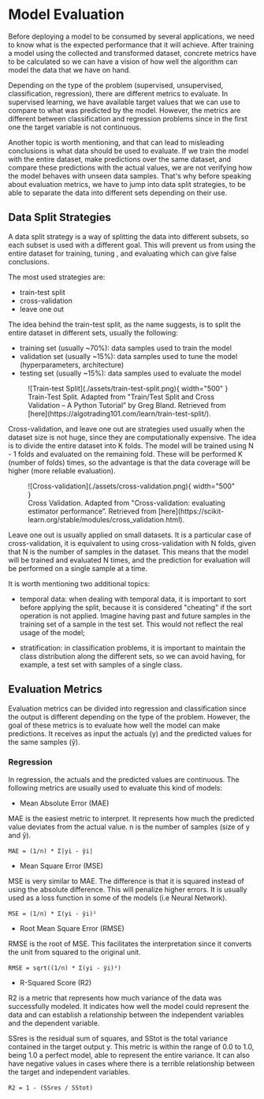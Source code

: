 # Model Evaluation

Before deploying a model to be consumed by several applications,
we need to know what is the expected performance that it will achieve.
After training a model using the collected and transformed dataset,
concrete metrics have to be calculated so we can have a vision of
how well the algorithm can model the data that we have on hand.

Depending on the type of the problem (supervised, unsupervised,
classification, regression), there are different metrics
to evaluate. In supervised learning, we have available target values
that we can use to compare to what was predicted by the model.
However, the metrics are different between classification and regression problems
since in the first one the target variable is not continuous.

Another topic is worth mentioning, and that can lead to misleading
conclusions is what data should be used to evaluate. If we train
the model with the entire dataset, make predictions over the same dataset,
and compare these predictions with the actual values, we are not
verifying how the model behaves with unseen data samples. That's why
before speaking about evaluation metrics, we have to jump into
data split strategies, to be able to separate the data into
different sets depending on their use.

## Data Split Strategies

A data split strategy is a way of splitting the data
into different subsets, so each subset is used with a different goal.
This will prevent us from using the entire dataset for training, tuning
, and evaluating which can give false conclusions.

The most used strategies are:

- train-test split
- cross-validation
- leave one out

The idea behind the train-test split, as the name suggests, is to split
the entire dataset in different sets, usually the following:

- training set (usually ~70%): data samples used to train the model
- validation set (usually ~15%): data samples used to tune the model
  (hyperparameters, architecture)
- testing set (usually ~15%): data samples used to evaluate the model

<figure markdown>
  ![Train-test Split](./assets/train-test-split.png){ width="500" }
    <figcaption>
        Train-Test Split. Adapted from "Train/Test Split and Cross Validation – A Python Tutorial” by Greg Bland. 
        Retrieved from [here](https://algotrading101.com/learn/train-test-split/).
    </figcaption>
</figure>

Cross-validation, and leave one out are strategies used usually when
the dataset size is not huge, since they are computationally expensive.
The idea is to divide the entire dataset into K folds. The model
will be trained using N - 1 folds and evaluated on the remaining fold.
These will be performed K (number of folds) times, so the advantage is that
the data coverage will be higher (more reliable evaluation).

<figure markdown>
  ![Cross-validation](./assets/cross-validation.png){ width="500" }
    <figcaption>
        Cross Validation. Adapted from "Cross-validation: evaluating estimator performance”. 
        Retrieved from [here](https://scikit-learn.org/stable/modules/cross_validation.html).
    </figcaption>
</figure>

Leave one out is usually applied on small datasets. It is a particular case
of cross-validation, it is equivalent to using cross-validation with
N folds, given that N is the number of samples in the dataset.
This means that the model will be trained and evaluated N times,
and the prediction for evaluation will be performed on a single
sample at a time.

It is worth mentioning two additional topics:

- temporal data: when dealing with temporal data, it is
  important to sort before applying the split, because
  it is considered "cheating" if the sort operation
  is not applied. Imagine having past and future samples
  in the training set of a sample in the test set. This
  would not reflect the real usage of the model;

- stratification: in classification problems, it is important
  to maintain the class distribution along the different sets,
  so we can avoid having, for example, a test set with samples
  of a single class.

## Evaluation Metrics

Evaluation metrics can be divided into regression and classification
since the output is different depending on the type of the problem.
However, the goal of these metrics is to evaluate how well the model
can make predictions. It receives as input the actuals (y) and
the predicted values for the same samples (ŷ).

### Regression

In regression, the actuals and the predicted values are continuous.
The following metrics are usually used to evaluate this kind of models:

- Mean Absolute Error (MAE)

MAE is the easiest metric to interpret. It represents how much
the predicted value deviates from the actual value. n is the number
of samples (size of y and ŷ).

`MAE = (1/n) * Σ|yi - ŷi|`

- Mean Square Error (MSE)

MSE is very similar to MAE. The difference is that it is squared instead
of using the absolute difference. This will penalize
higher errors. It is usually used as a loss function in some of the
models (i.e Neural Network).

`MSE = (1/n) * Σ(yi - ŷi)²`

- Root Mean Square Error (RMSE)

RMSE is the root of MSE. This facilitates the interpretation
since it converts the unit from squared to the original unit.

`RMSE = sqrt((1/n) * Σ(yi - ŷi)²)`

- R-Squared Score (R2)

R2 is a metric that represents how much variance of the data
was successfully modeled. It indicates how well the model
could represent the data and can establish a relationship
between the independent variables and the dependent variable.

SSres is the residual sum of squares, and SStot is the
total variance contained in the target output y. This metric is
within the range of 0.0 to 1.0, being 1.0 a perfect model, able to
represent the entire variance. It can also have negative values
in cases where there is a terrible relationship between the
target and independent variables.

`R2 = 1 - (SSres / SStot)`
